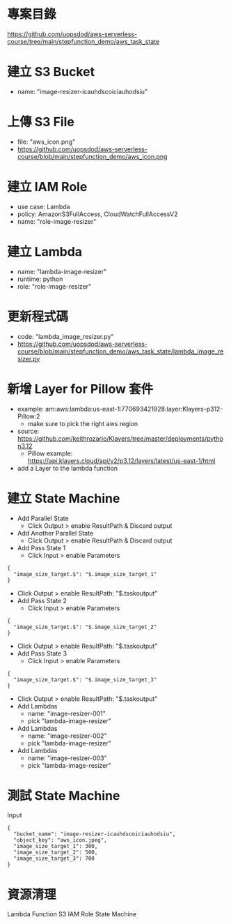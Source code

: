 
# 專案目錄 
https://github.com/uopsdod/aws-serverless-course/tree/main/stepfunction_demo/aws_task_state

# 建立 S3 Bucket 
 - name: "image-resizer-icauhdscoiciauhodsiu"

# 上傳 S3 File 
 - file: "aws_icon.png"
 - https://github.com/uopsdod/aws-serverless-course/blob/main/stepfunction_demo/aws_icon.png

# 建立 IAM Role 
 - use case: Lambda 
 - policy: AmazonS3FullAccess, CloudWatchFullAccessV2 
 - name: "role-image-resizer" 

# 建立 Lambda 
 - name: "lambda-image-resizer"
 - runtime: python 
 - role: "role-image-resizer" 

# 更新程式碼
 - code: "lambda_image_resizer.py" 
  - https://github.com/uopsdod/aws-serverless-course/blob/main/stepfunction_demo/aws_task_state/lambda_image_resizer.py

# 新增 Layer for Pillow 套件  
 - example: arn:aws:lambda:us-east-1:770693421928:layer:Klayers-p312-Pillow:2
   - make sure to pick the right aws region 
 - source: https://github.com/keithrozario/Klayers/tree/master/deployments/python3.12
   - Pillow example: https://api.klayers.cloud/api/v2/p3.12/layers/latest/us-east-1/html 
 - add a Layer to the lambda function 

# 建立 State Machine 
 - Add Parallel State 
   - Click Output > enable ResultPath & Discard output
 - Add Another Parallel State 
   - Click Output > enable ResultPath & Discard output
 - Add Pass State 1
   - Click Input > enable Parameters 
```
{
  "image_size_target.$": "$.image_size_target_1"
}
```
   - Click Output > enable ResultPath: "$.taskoutput" 
 - Add Pass State 2
   - Click Input > enable Parameters 
```
{
  "image_size_target.$": "$.image_size_target_2"
}
```
   - Click Output > enable ResultPath: "$.taskoutput" 
 - Add Pass State 3
   - Click Input > enable Parameters 
```
{
  "image_size_target.$": "$.image_size_target_3"
}
```
   - Click Output > enable ResultPath: "$.taskoutput" 
 - Add Lambdas
   - name: "image-resizer-001"
   - pick "lambda-image-resizer"
 - Add Lambdas
   - name: "image-resizer-002"
   - pick "lambda-image-resizer"
 - Add Lambdas
   - name: "image-resizer-003"
   - pick "lambda-image-resizer"   

# 測試 State Machine 
Input 
```
{
  "bucket_name": "image-resizer-icauhdscoiciauhodsiu",
  "object_key": "aws_icon.jpeg",
  "image_size_target_1": 300,
  "image_size_target_2": 500,
  "image_size_target_3": 700
}
```

# 資源清理 
 Lambda Function 
 S3
 IAM Role 
 State Machine  